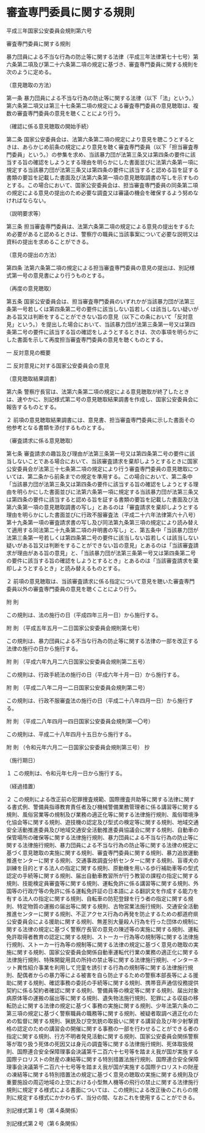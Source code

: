 # 審査専門委員に関する規則

平成三年国家公安委員会規則第六号

審査専門委員に関する規則

暴力団員による不当な行為の防止等に関する法律（平成三年法律第七十七号）第六条第二項及び第二十六条第二項の規定に基づき、審査専門委員に関する規則を次のように定める。

（意見聴取の方法）

第一条 暴力団員による不当な行為の防止等に関する法律（以下「法」という。）第六条第二項又は第三十七条第二項の規定による審査専門委員の意見聴取は、複数の審査専門委員の意見を聴くことにより行う。

（確認に係る意見聴取の開始手続）

第二条 国家公安委員会は、法第六条第二項の規定により意見を聴こうとするときは、あらかじめ前条の規定により意見を聴く審査専門委員（以下「担当審査専門委員」という。）の参集を求め、当該暴力団が法第三条又は第四条の要件に該当する旨の確認をしようとする理由を明らかにした書面並びに法第六条第一項に規定する当該暴力団が法第三条又は第四条の要件に該当すると認める旨を証する書類の要旨を記載した書面及び法第六条第一項の意見聴取調書の写しを示すものとする。この場合において、国家公安委員会は、担当審査専門委員の同条第二項の規定による意見の提出のため必要な調査又は審議の機会を確保するよう努めなければならない。

（説明要求等）

第三条 担当審査専門委員は、法第六条第二項の規定による意見の提出をするため必要があると認めるときは、警察庁の職員に当該事案について必要な説明又は資料の提出を求めることができる。

（意見の提出の方法）

第四条 法第六条第二項の規定による担当審査専門委員の意見の提出は、別記様式第一号の意見書により行うものとする。

（再度の意見聴取）

第五条 国家公安委員会は、担当審査専門委員のいずれかが当該暴力団が法第三条第一号若しくは第四条第二号の要件に該当しない旨若しくは該当しない疑いがある旨又は判断をすることができない旨の意見（以下この条において「反対意見」という。）を提出した場合において、当該暴力団が法第三条第一号又は第四条第二号の要件に該当する旨の確認をしようとするときは、次の事項を明らかにした書面を示して再度担当審査専門委員の意見を聴くものとする。

一 反対意見の概要

二 反対意見に対する国家公安委員会の意見

（意見聴取結果調書）

第六条 警察庁長官は、法第六条第二項の規定による意見聴取が終了したときは、速やかに、別記様式第二号の意見聴取結果調書を作成し、国家公安委員会に報告するものとする。

２ 前項の意見聴取結果調書には、意見書、担当審査専門委員に示した書面その他参考となる書類を添付するものとする。

（審査請求に係る意見聴取）

第七条 審査請求の趣旨及び理由が法第三条第一号又は第四条第二号の要件に該当しないことである場合において、当該審査請求を棄却しようとするときに国家公安委員会が法第三十七条第二項の規定により行う審査専門委員の意見聴取については、第二条から前条までの規定を準用する。この場合において、第二条中「当該暴力団が法第三条又は第四条の要件に該当する旨の確認をしようとする理由を明らかにした書面並びに法第六条第一項に規定する当該暴力団が法第三条又は第四条の要件に該当すると認める旨を証する書類の要旨を記載した書面及び法第六条第一項の意見聴取調書の写し」とあるのは「審査請求を棄却しようとする理由を明らかにした書面並びに行政不服審査法（平成二十六年法律第六十八号）第十九条第一項の審査請求書の写し及び同法第九条第三項の規定により読み替えて適用する同法第二十九条第二項の弁明書の写し」と、第五条中「当該暴力団が法第三条第一号若しくは第四条第二号の要件に該当しない旨若しくは該当しない疑いがある旨又は判断をすることができない旨の意見」とあるのは「当該審査請求が理由がある旨の意見」と、「当該暴力団が法第三条第一号又は第四条第二号の要件に該当する旨の確認をしようとするとき」とあるのは「当該審査請求を棄却しようとするとき」と読み替えるものとする。

２ 前項の意見聴取は、当該審査請求に係る指定について意見を聴いた審査専門委員以外の審査専門委員の意見を聴くことにより行う。

附 則

この規則は、法の施行の日（平成四年三月一日）から施行する。

附 則 （平成五年五月一二日国家公安委員会規則第七号）

この規則は、暴力団員による不当な行為の防止等に関する法律の一部を改正する法律の施行の日から施行する。

附 則 （平成六年九月二六日国家公安委員会規則第二五号）

この規則は、行政手続法の施行の日（平成六年十月一日）から施行する。

附 則 （平成二八年二月一二日国家公安委員会規則第二号）

この規則は、行政不服審査法の施行の日（平成二十八年四月一日）から施行する。

附 則 （平成二八年四月一四日国家公安委員会規則第一〇号）

この規則は、平成二十八年四月十五日から施行する。

附 則 （令和元年六月二一日国家公安委員会規則第三号） 抄

（施行期日）

１ この規則は、令和元年七月一日から施行する。

（経過措置）

２ この規則による改正前の犯罪捜査規範、国際捜査共助等に関する法律に関する書式例、警備員指導教育責任者及び機械警備業務管理者に係る講習等に関する規則、風俗営業等の規制及び業務の適正化等に関する法律施行規則、風俗環境浄化協会等に関する規則、遊技機の認定及び型式の検定等に関する規則、地域交通安全活動推進委員及び地域交通安全活動推進委員協議会に関する規則、自動車の保管場所の確保等に関する法律施行規則、暴力団員による不当な行為の防止等に関する法律施行規則、暴力団員による不当な行為の防止等に関する法律の規定に基づく意見聴取の実施に関する規則、審査専門委員に関する規則、暴力追放運動推進センターに関する規則、交通事故調査分析センターに関する規則、盲導犬の訓練を目的とする法人の指定に関する規則、原動機を用いる歩行補助車等の型式認定の手続等に関する規則、届出自動車教習所が行う教習の課程の指定に関する規則、技能検定員審査等に関する規則、運転免許に係る講習等に関する規則、外国等の行政庁等の免許に係る運転免許証の日本語による翻訳文を作成する能力を有する法人の指定に関する規則、自転車の防犯登録を行う者の指定に関する規則、特定物質の運搬の届出等に関する規則、古物営業法施行規則、交通安全活動推進センターに関する規則、不正アクセス行為の再発を防止するための都道府県公安委員会による援助に関する規則、無差別大量殺人行為を行った団体の規制に関する法律の規定に基づく警察庁長官の意見の陳述等の実施に関する規則、運転免許取得者教育の認定に関する規則、ストーカー行為等の規制等に関する法律施行規則、ストーカー行為等の規制等に関する法律の規定に基づく意見の聴取の実施に関する規則、国家公安委員会関係自動車運転代行業の業務の適正化に関する法律施行規則、特殊開錠用具の所持の禁止等に関する法律施行規則、インターネット異性紹介事業を利用して児童を誘引する行為の規制等に関する法律施行規則、配偶者からの暴力等による被害を自ら防止するための警察本部長等による援助に関する規則、確認事務の委託の手続等に関する規則、携帯音声通信役務提供契約に係る契約者確認に関する規則、警備員等の検定等に関する規則、届出対象病原体等の運搬の届出等に関する規則、遺失物法施行規則、犯罪による収益の移転防止に関する法律の規定に基づく事務の実施に関する規則、少年法第六条の二第三項の規定に基づく警察職員の職務等に関する規則、被疑者取調べ適正化のための監督に関する規則、猟銃及び空気銃の取扱いに関する講習会及び年少射撃資格の認定のための講習会の開催に関する事務の一部を行わせることができる者の指定に関する規則、行方不明者発見活動に関する規則、国家公安委員会関係警察等が取り扱う死体の死因又は身元の調査等に関する法律施行規則、死体取扱規則、国際連合安全保障理事会決議第千二百六十七号等を踏まえ我が国が実施する国際テロリストの財産の凍結等に関する特別措置法施行規則、国際連合安全保障理事会決議第千二百六十七号等を踏まえ我が国が実施する国際テロリストの財産の凍結等に関する特別措置法の規定に基づく意見の聴取の実施に関する規則及び重要施設の周辺地域の上空における小型無人機等の飛行の禁止に関する法律施行規則に規定する様式による書面については、この規則による改正後のこれらの規則に規定する様式にかかわらず、当分の間、なおこれを使用することができる。

別記様式第１号（第４条関係）

[](/./pict/H03F30301000006_1907181307_001.pdf)

別記様式第２号（第６条関係）

[](/./pict/H03F30301000006_1907181307_002.pdf)
